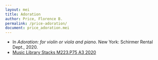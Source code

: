 ```yaml
---
layout: mei
title: Adoration
author: Price, Florence B.
permalink: /price-adoration/
document: price_adoration.mei
---
```


- In *Adoration: for violin or viola and piano.* New York: Schirmer Rental Dept., 2020.
- <a href="https://tufts-primo.hosted.exlibrisgroup.com/permalink/f/bnf7qa/01TUN_ALMA21278578050003851" target="_blank">Music Library Stacks M223.P75 A3 2020</a>
